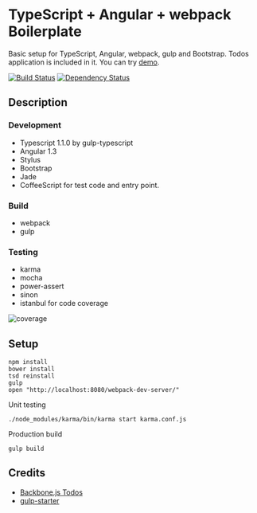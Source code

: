 # TypeScript + Angular + webpack Boilerplate

Basic setup for TypeScript, Angular, webpack, gulp and Bootstrap. Todos application is included in it. You can try [demo][demo-url].

[![Build Status][travis-image]][travis-url]
[![Dependency Status][gemnasium-image]][gemnasium-url]

## Description

### Development

* Typescript 1.1.0 by gulp-typescript
* Angular 1.3
* Stylus
* Bootstrap
* Jade
* CoffeeScript for test code and entry point.

### Build

* webpack
* gulp

### Testing

* karma
* mocha
* power-assert
* sinon
* istanbul for code coverage

![coverage](https://github.com/akirasosa/ts-ng-weback/wiki/images/coverage.jpg)

## Setup

```
npm install
bower install
tsd reinstall
gulp
open "http://localhost:8080/webpack-dev-server/"
```

Unit testing

```
./node_modules/karma/bin/karma start karma.conf.js
```

Production build

```
gulp build
```

## Credits

* [Backbone.js Todos](http://backbonejs.org/examples/todos/)
* [gulp-starter](https://github.com/greypants/gulp-starter)

[demo-url]: http://ts-ng-webpack.5ik.biz/
[travis-url]: https://travis-ci.org/akirasosa/ts-ng-webpack
[travis-image]: https://travis-ci.org/akirasosa/ts-ng-webpack.svg
[gemnasium-url]: https://gemnasium.com/akirasosa/ts-ng-webpack
[gemnasium-image]: https://gemnasium.com/akirasosa/ts-ng-webpack.svg
